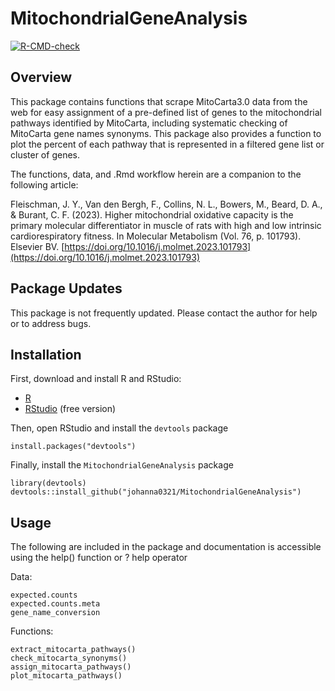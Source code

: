 # MitochondrialGeneAnalysis

<!-- badges: start -->
[![R-CMD-check](https://github.com/johanna0321/MitochondrialGeneAnalysis/actions/workflows/R-CMD-check.yaml/badge.svg)](https://github.com/johanna0321/MitochondrialGeneAnalysis/actions/workflows/R-CMD-check.yaml)
<!-- badges: end -->

## Overview
  
This package contains functions that scrape MitoCarta3.0 data from the web for easy assignment 
of a pre-defined list of genes to the mitochondrial pathways identified by MitoCarta, including 
systematic checking of MitoCarta gene names synonyms. This package also provides a function to 
plot the percent of each pathway that is represented in a filtered gene list or cluster of genes. 

The functions, data, and .Rmd workflow herein are a companion to the following article:

Fleischman, J. Y., Van den Bergh, F., Collins, N. L., Bowers, M., Beard, D. A., & Burant, C. F. (2023). Higher mitochondrial oxidative capacity is the primary molecular differentiator in muscle of rats with high and low intrinsic cardiorespiratory fitness. In Molecular Metabolism (Vol. 76, p. 101793). Elsevier BV. [https://doi.org/10.1016/j.molmet.2023.101793](https://doi.org/10.1016/j.molmet.2023.101793)

## Package Updates

This package is not frequently updated. Please contact the author for help or to address bugs. 

## Installation

First, download and install R and RStudio:
  
- [R](https://mirror.las.iastate.edu/CRAN/) 
- [RStudio](https://rstudio.com/products/rstudio/download/) (free version)

Then, open RStudio and install the `devtools` package

```
install.packages("devtools")
```

Finally, install the `MitochondrialGeneAnalysis` package

```
library(devtools)
devtools::install_github("johanna0321/MitochondrialGeneAnalysis")
```

## Usage

The following are included in the package and documentation is accessible using the 
help() function or ? help operator

Data:
```
expected.counts
expected.counts.meta
gene_name_conversion
```
  
Functions: 
```
extract_mitocarta_pathways()
check_mitocarta_synonyms()
assign_mitocarta_pathways()
plot_mitocarta_pathways()
```

